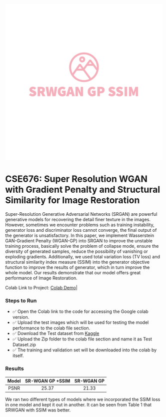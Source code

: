 <p align="center">
  <img src="SRWGAN GP SSIM-logos_transparent.png" height=500>
</p>

# CSE676: Super Resolution WGAN with Gradient Penalty and Structural Similarity for Image Restoration
Super-Resolution Generative Adversarial Networks (SRGAN) are powerful generative models for recovering the detail finer texture in the images. However, sometimes we encounter problems such as training instability, generator loss and discriminator loss cannot converge, the final output of the generator is unsatisfactory. In this paper, we implement Wasserstein GAN-Gradient Penalty (WGAN-GP) into SRGAN to improve the unstable training process, basically solve the problem of collapse mode, ensure the diversity of generated samples, reduce the possibility of vanishing or exploding gradients. Additionally, we used total variation loss (TV loss) and structural similarity index measure (SSIM) into the generator objective function to improve the results of generator, which in turn improve the whole model. Our results demonstrate that our model offers great performance of Image Restoration. 

Colab Link to Project: [Colab Demo](https://colab.research.google.com/drive/1R-7UojfD2oHKiqUWDRFYZ7CjjOCNMiuu?usp=sharing)|


### Steps to Run 

- ✅ Open the Colab link to the code for accessing the Google colab version.
- ✅ Upload the test images which will be used for testing the model performance to the colab file section.
- ✅ Download the Test dataset from [Kaggle](https://www.kaggle.com/datasets/landzz/llsrdatasets)
- ✅ Upload the Zip folder to the colab file section and name it as Test Dataset.zip
- ✅ The training and validation set will be downloaded into the colab by itself.
  



### Results
| Model | SR-WGAN GP +SSIM  | SR-WGAN GP  |
| :---:   | :-: | :-: |
| PSNR | 25.37 | 21.33 |

We ran two different types of models where we incorporated the SSIM loss in one model and kept it out in another. It can be seen from Table 1 that SRWGAN with SSIM was better. 
